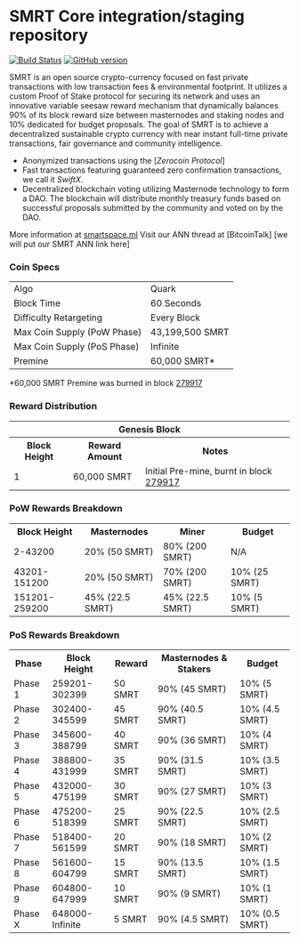SMRT Core integration/staging repository
=====================================

[![Build Status](https://travis-ci.org/SMRT-Project/SMRT.svg?branch=master)](https://travis-ci.org/SMRT-Project/SMRT) [![GitHub version](https://badge.fury.io/gh/SMRT-Project%2FSMRT.svg)](https://badge.fury.io/gh/SMRT-Project%2FSMRT)

SMRT is an open source crypto-currency focused on fast private transactions with low transaction fees & environmental footprint.  It utilizes a custom Proof of Stake protocol for securing its network and uses an innovative variable seesaw reward mechanism that dynamically balances 90% of its block reward size between masternodes and staking nodes and 10% dedicated for budget proposals. The goal of SMRT is to achieve a decentralized sustainable crypto currency with near instant full-time private transactions, fair governance and community intelligence.
- Anonymized transactions using the [_Zerocoin Protocol_]
- Fast transactions featuring guaranteed zero confirmation transactions, we call it _SwiftX_.
- Decentralized blockchain voting utilizing Masternode technology to form a DAO. The blockchain will distribute monthly treasury funds based on successful proposals submitted by the community and voted on by the DAO.

More information at [smartspace.ml](https://smartspace.ml/) Visit our ANN thread at [BitcoinTalk] [we will put our SMRT ANN link here]

### Coin Specs
<table>
<tr><td>Algo</td><td>Quark</td></tr>
<tr><td>Block Time</td><td>60 Seconds</td></tr>
<tr><td>Difficulty Retargeting</td><td>Every Block</td></tr>
<tr><td>Max Coin Supply (PoW Phase)</td><td>43,199,500 SMRT</td></tr>
<tr><td>Max Coin Supply (PoS Phase)</td><td>Infinite</td></tr>
<tr><td>Premine</td><td>60,000 SMRT*</td></tr>
</table>

*60,000 SMRT Premine was burned in block [279917](http://www.presstab.pw/phpexplorer/SMRT/block.php?blockhash=206d9cfe859798a0b0898ab00d7300be94de0f5469bb446cecb41c3e173a57e0)

### Reward Distribution

<table>
<th colspan=4>Genesis Block</th>
<tr><th>Block Height</th><th>Reward Amount</th><th>Notes</th></tr>
<tr><td>1</td><td>60,000 SMRT</td><td>Initial Pre-mine, burnt in block <a href="http://www.presstab.pw/phpexplorer/SMRT/block.php?blockhash=206d9cfe859798a0b0898ab00d7300be94de0f5469bb446cecb41c3e173a57e0">279917</a></td></tr>
</table>

### PoW Rewards Breakdown

<table>
<th>Block Height</th><th>Masternodes</th><th>Miner</th><th>Budget</th>
<tr><td>2-43200</td><td>20% (50 SMRT)</td><td>80% (200 SMRT)</td><td>N/A</td></tr>
<tr><td>43201-151200</td><td>20% (50 SMRT)</td><td>70% (200 SMRT)</td><td>10% (25 SMRT)</td></tr>
<tr><td>151201-259200</td><td>45% (22.5 SMRT)</td><td>45% (22.5 SMRT)</td><td>10% (5 SMRT)</td></tr>
</table>

### PoS Rewards Breakdown

<table>
<th>Phase</th><th>Block Height</th><th>Reward</th><th>Masternodes & Stakers</th><th>Budget</th>
<tr><td>Phase 1</td><td>259201-302399</td><td>50 SMRT</td><td>90% (45 SMRT)</td><td>10% (5 SMRT)</td></tr>
<tr><td>Phase 2</td><td>302400-345599</td><td>45 SMRT</td><td>90% (40.5 SMRT)</td><td>10% (4.5 SMRT)</td></tr>
<tr><td>Phase 3</td><td>345600-388799</td><td>40 SMRT</td><td>90% (36 SMRT)</td><td>10% (4 SMRT)</td></tr>
<tr><td>Phase 4</td><td>388800-431999</td><td>35 SMRT</td><td>90% (31.5 SMRT)</td><td>10% (3.5 SMRT)</td></tr>
<tr><td>Phase 5</td><td>432000-475199</td><td>30 SMRT</td><td>90% (27 SMRT)</td><td>10% (3 SMRT)</td></tr>
<tr><td>Phase 6</td><td>475200-518399</td><td>25 SMRT</td><td>90% (22.5 SMRT)</td><td>10% (2.5 SMRT)</td></tr>
<tr><td>Phase 7</td><td>518400-561599</td><td>20 SMRT</td><td>90% (18 SMRT)</td><td>10% (2 SMRT)</td></tr>
<tr><td>Phase 8</td><td>561600-604799</td><td>15 SMRT</td><td>90% (13.5 SMRT)</td><td>10% (1.5 SMRT)</td></tr>
<tr><td>Phase 9</td><td>604800-647999</td><td>10 SMRT</td><td>90% (9 SMRT)</td><td>10% (1 SMRT)</td></tr>
<tr><td>Phase X</td><td>648000-Infinite</td><td>5 SMRT</td><td>90% (4.5 SMRT)</td><td>10% (0.5 SMRT)</td></tr>
</table>
